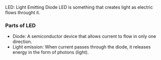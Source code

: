 LED: Light Emitting Diode
LED is something that creates light as electric flows throught it.

### Parts of LED

- Diode: A semiconductor device that allows current to flow in only one direction.
- Light emission: When current passes through the diode, it releases energy in the form of photons (light).
